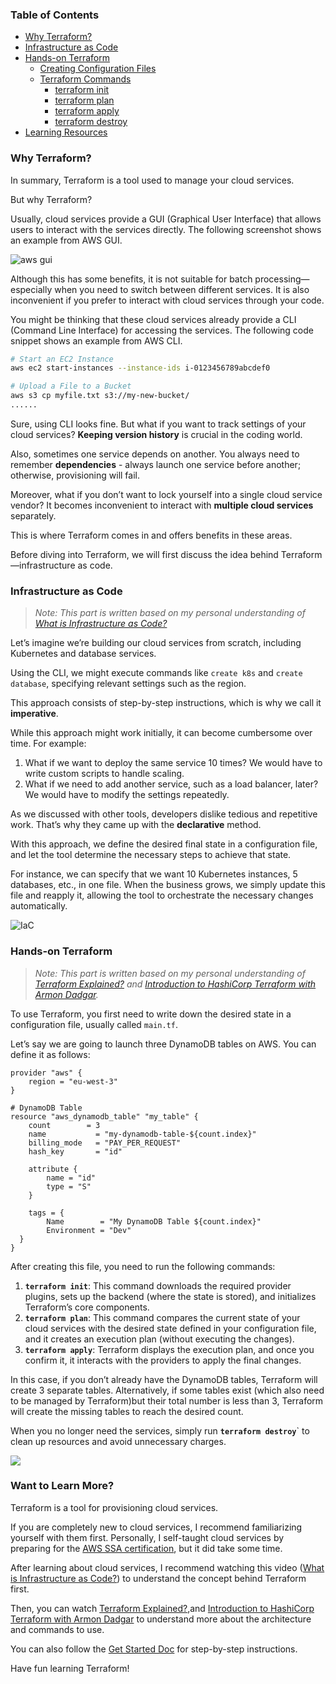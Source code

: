
### Table of Contents
- [Why Terraform?](#why-terraform)
- [Infrastructure as Code](#infrastructure-as-code)
- [Hands-on Terraform](#hands-on-terraform)
  - [Creating Configuration Files](#hands-on-terraform)
  - [Terraform Commands](#hands-on-terraform)
    - [terraform init](#hands-on-terraform)
    - [terraform plan](#hands-on-terraform)
    - [terraform apply](#hands-on-terraform)
    - [terraform destroy](#hands-on-terraform)
- [Learning Resources](#want-to-learn-more)

### Why Terraform?

In summary, Terraform is a tool used to manage your cloud services.

But why Terraform?

Usually, cloud services provide a GUI (Graphical User Interface) that allows users to interact with the services directly. The following screenshot shows an example from AWS GUI.

![aws gui](https://fengyu20.github.io/assets/terraform/aws_gui.png)

Although this has some benefits, it is not suitable for batch processing—especially when you need to switch between different services. It is also inconvenient if you prefer to interact with cloud services through your code.

You might be thinking that these cloud services already provide a CLI (Command Line Interface) for accessing the services. The following code snippet shows an example from AWS CLI.

```bash
# Start an EC2 Instance
aws ec2 start-instances --instance-ids i-0123456789abcdef0

# Upload a File to a Bucket
aws s3 cp myfile.txt s3://my-new-bucket/
......
```

Sure, using CLI looks fine. But what if you want to track settings of your cloud services? **Keeping version history** is crucial in the coding world.

Also, sometimes one service depends on another. You always need to remember **dependencies** - always launch one service before another; otherwise, provisioning will fail.

Moreover, what if you don’t want to lock yourself into a single cloud service vendor? It becomes inconvenient to interact with **multiple cloud services** separately.

This is where Terraform comes in and offers benefits in these areas.

Before diving into Terraform, we will first discuss the idea behind Terraform—infrastructure as code.

### Infrastructure as Code

> *Note: This part is written based on my personal understanding of [What is Infrastructure as Code?](https://www.youtube.com/watch?v=zWw2wuiKd5o)*

Let’s imagine we’re building our cloud services from scratch, including Kubernetes and database services.

Using the CLI, we might execute commands like `create k8s` and `create database`, specifying relevant settings such as the region.

This approach consists of step-by-step instructions, which is why we call it **imperative**.

While this approach might work initially, it can become cumbersome over time. For example:
1. What if we want to deploy the same service 10 times? We would have to write custom scripts to handle scaling.
2. What if we need to add another service, such as a load balancer, later? We would have to modify the settings repeatedly.

As we discussed with other tools, developers dislike tedious and repetitive work. That’s why they came up with the **declarative** method.

With this approach, we define the desired final state in a configuration file, and let the tool determine the necessary steps to achieve that state.

For instance, we can specify that we want 10 Kubernetes instances, 5 databases, etc., in one file. When the business grows, we simply update this file and reapply it, allowing the tool to orchestrate the necessary changes automatically.

![IaC](https://fengyu20.github.io/assets/terraform/IaC.png)


### Hands-on Terraform
> *Note: This part is written based on my personal understanding of [Terraform Explained?](https://www.youtube.com/watch?v=HmxkYNv1ksg) and [Introduction to HashiCorp Terraform with Armon Dadgar](https://www.youtube.com/watch?v=h970ZBgKINg).*

To use Terraform, you first need to write down the desired state in a configuration file, usually called `main.tf`.

Let’s say we are going to launch three DynamoDB tables on AWS. You can define it as follows:

```hcl
provider "aws" {
    region = "eu-west-3"  
}

# DynamoDB Table
resource "aws_dynamodb_table" "my_table" {
    count        = 3
    name           = "my-dynamodb-table-${count.index}"
    billing_mode   = "PAY_PER_REQUEST"
    hash_key       = "id"

    attribute {
        name = "id"
        type = "S"
    }

    tags = {
        Name        = "My DynamoDB Table ${count.index}"
        Environment = "Dev"
  }
}
```

After creating this file, you need to run the following commands:
1. **`terraform init`**: This command downloads the required provider plugins, sets up the backend (where the state is stored), and initializes Terraform’s core components.
2. **`terraform plan`**: This command compares the current state of your cloud services with the desired state defined in your configuration file, and it creates an execution plan (without executing the changes).
3. **`terraform apply`**: Terraform displays the execution plan, and once you confirm it, it interacts with the providers to apply the final changes. 

In this case, if you don’t already have the DynamoDB tables, Terraform will create 3 separate tables. Alternatively, if some tables exist (which also need to be managed by Terraform)but their total number is less than 3, Terraform will create the missing tables to reach the desired count.

When you no longer need the services, simply run **`terraform destroy`**` to clean up resources and avoid unnecessary charges.

![](https://fengyu20.github.io/assets/terraform/main_commands.png)

### Want to Learn More?

Terraform is a tool for provisioning cloud services.

If you are completely new to cloud services, I recommend familiarizing yourself with them first. Personally, I self-taught cloud services by preparing for the [AWS SSA certification](https://aws.amazon.com/certification/certified-solutions-architect-associate/), but it did take some time.

After learning about cloud services, I recommend watching this video ([What is Infrastructure as Code?](https://www.youtube.com/watch?v=zWw2wuiKd5o)) to understand the concept behind Terraform first.

Then, you can watch [Terraform Explained?](https://www.youtube.com/watch?v=HmxkYNv1ksg),and [Introduction to HashiCorp Terraform with Armon Dadgar](https://www.youtube.com/watch?v=h970ZBgKINg) to understand more about the architecture and commands to use.

You can also follow the [Get Started Doc](https://developer.hashicorp.com/terraform/tutorials/aws-get-started/) for step-by-step instructions.

Have fun learning Terraform!

